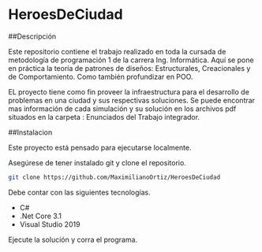 # HeroesDeCiudad

##Descripción

Este repositorio contiene el trabajo realizado en toda la cursada de metodología de programación 1  de la carrera Ing. Informática.
Aquí se pone en práctica la teoría de  patrones de diseños: Estructurales, Creacionales y de Comportamiento. Como también profundizar en POO.

EL proyecto tiene como  fin  proveer la infraestructura  para el desarrollo  de problemas en una ciudad y sus respectivas soluciones.
Se puede encontrar mas información de cada simulación y su solución en  los archivos pdf situados en la carpeta : Enunciados del Trabajo integrador.

##Instalacion 

Este proyecto está pensado para ejecutarse localmente. 

Asegúrese de tener instalado git y  clone el repositorio.
```bash
git clone https://github.com/MaximilianoOrtiz/HeroesDeCiudad
```
Debe contar con las siguientes tecnologías.
* C#
* .Net Core 3.1
* Visual Studio 2019

Ejecute la solución y corra el programa.
